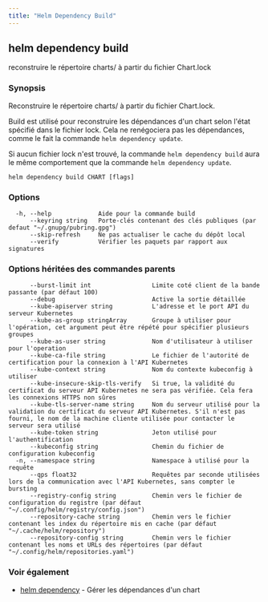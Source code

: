 ```yaml
---
title: "Helm Dependency Build"
---
```


## helm dependency build

reconstruire le répertoire charts/ à partir du fichier Chart.lock

### Synopsis

Reconstruire le répertoire charts/ à partir du fichier Chart.lock.

Build est utilisé pour reconstruire les dépendances d'un chart selon l'état spécifié dans le fichier lock. Cela ne renégociera pas les dépendances, comme le fait la commande `helm dependency update`.

Si aucun fichier lock n'est trouvé, la commande `helm dependency build` aura le même comportement que la commande `helm dependency update`.

```
helm dependency build CHART [flags]
```

### Options

```
  -h, --help             Aide pour la commande build
      --keyring string   Porte-clés contenant des clés publiques (par defaut "~/.gnupg/pubring.gpg")
      --skip-refresh     Ne pas actualiser le cache du dépôt local
      --verify           Vérifier les paquets par rapport aux signatures
```

### Options héritées des commandes parents

```
      --burst-limit int                 Limite coté client de la bande passante (par défaut 100)
      --debug                           Active la sortie détaillée
      --kube-apiserver string           L'adresse et le port API du serveur Kubernetes
      --kube-as-group stringArray       Groupe à utiliser pour l'opération, cet argument peut être répété pour spécifier plusieurs groupes
      --kube-as-user string             Nom d'utilisateur à utiliser pour l'operation
      --kube-ca-file string             Le fichier de l'autorité de certification pour la connexion à l'API Kubernetes
      --kube-context string             Nom du contexte kubeconfig à utiliser
      --kube-insecure-skip-tls-verify   Si true, la validité du certificat du serveur API Kubernetes ne sera pas vérifiée. Cela fera les connexions HTTPS non sûres
      --kube-tls-server-name string     Nom du serveur utilisé pour la validation du certificat du serveur API Kubernetes. S'il n'est pas fourni, le nom de la machine cliente utilisée pour contacter le serveur sera utilisé
      --kube-token string               Jeton utilisé pour l'authentification
      --kubeconfig string               Chemin du fichier de configuration kubeconfig
  -n, --namespace string                Namespace à utilisé pour la requête
      --qps float32                     Requêtes par seconde utilisées lors de la communication avec l'API Kubernetes, sans compter le bursting
      --registry-config string          Chemin vers le fichier de configuration du registre (par défaut "~/.config/helm/registry/config.json")
      --repository-cache string         Chemin vers le fichier contenant les index du répertoire mis en cache (par défaut "~/.cache/helm/repository")
      --repository-config string        Chemin vers le fichier contenant les noms et URLs des répertoires (par défaut "~/.config/helm/repositories.yaml")
```

### Voir également

* [helm dependency](helm_dependency.md) - Gérer les dépendances d'un chart
